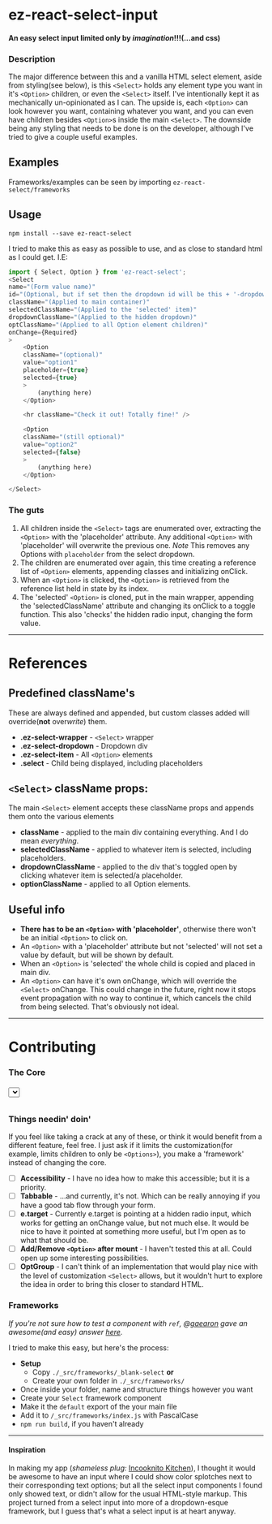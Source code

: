 # ez-react-select-input
#### An easy select input limited only by *imagination*!!!(...and css)

### Description
The major difference between this and a vanilla HTML select element, aside from styling(see below), is this `<Select>` holds any element type you want in it's `<Option>` children, or even the `<Select>` itself. I've intentionally kept it as mechanically un-opinionated as I can. 
The upside is, each `<Option>` can look however you want, containing whatever you want, and you can even have children besides `<Option>`s inside the main `<Select>`.
The downside being any styling that needs to be done is on the developer, although I've tried to give a couple useful examples. 

## Examples
Frameworks/examples can be seen by importing `ez-react-select/frameworks`

## Usage
`npm install --save ez-react-select`

I tried to make this as easy as possible to use, and as close to standard html as I could get. I.E:
```javascript
import { Select, Option } from 'ez-react-select';
<Select
name="(Form value name)"
id="(Optional, but if set then the dropdown id will be this + '-dropdown')"
className="(Applied to main container)"
selectedClassName="(Applied to the 'selected' item)"
dropdownClassName="(Applied to the hidden dropdown)"
optClassName="(Applied to all Option element children)"
onChange={Required}
>
    <Option
    className="(optional)"
    value="option1"
    placeholder={true}
    selected={true}
    >
        (anything here)
    </Option>

    <hr className="Check it out! Totally fine!" />

    <Option
    className="(still optional)"
    value="option2"
    selected={false}
    >
        (anything here)
    </Option>

</Select>
```

### The guts
1. All children inside the `<Select>` tags are enumerated over, extracting the `<Option>` with the 'placeholder' attribute. Any additional `<Option>` with 'placeholder' will overwrite the previous one. *Note* This removes any Options with `placeholder` from the select dropdown.
2. The children are enumerated over again, this time creating a reference list of `<Option>` elements, appending classes and initializing onClick. 
3. When an `<Option>` is clicked, the `<Option>` is retrieved from the reference list held in state by its index. 
4. The 'selected' `<Option>` is cloned, put in the main wrapper, appending the 'selectedClassName' attribute and changing its onClick to a toggle function. This also 'checks' the hidden radio input, changing the form value.

--- 

# References
## Predefined className's
These are always defined and appended, but custom classes added will override(**not** over*write*) them.
* **.ez-select-wrapper** - `<Select>` wrapper
* **.ez-select-dropdown** - Dropdown div
* **.ez-select-item** - All `<Option>` elements
* **.select** - Child being displayed, including placeholders

## `<Select>` className props: 
The main `<Select>` element accepts these className props and appends them onto the various elements
* **className** - applied to the main div containing everything. And I do mean *everything*. 
* **selectedClassName** - applied to whatever item is selected, including placeholders.
* **dropdownClassName** - applied to the div that's toggled open by clicking whatever item is selected/a placeholder.
* **optionClassName** - applied to all Option elements.

## Useful info
- **There has to be an `<Option>` with 'placeholder'**, otherwise there won't be an initial `<Option>` to click on. 
- An `<Option>` with a 'placeholder' attribute but not 'selected' will not set a value by default, but will be shown by default.
- When an `<Option>` is 'selected' the whole child is copied and placed in main div.
- An `<Option>` can have it's own onChange, which will override the `<Select>` onChange. This could change in the future, right now it stops event propagation with no way to continue it, which cancels the child from being selected. That's obviously not ideal.

---

# Contributing
### The Core
###### <Select>, <SelectDropdown>, <Option>

### **Things needin' doin'**
If you feel like taking a crack at any of these, or think it would benefit from a different feature, feel free. 
I just ask if it limits the customization(for example, limits children to only be `<Options>`), you make a 'framework' instead of changing the core.
* [ ] **Accessibility** - I have no idea how to make this accessible; but it is a priority.
* [ ] **Tabbable** - ...and currently, it's not. Which can be really annoying if you have a good tab flow through your form.
* [ ] **e.target** - Currently e.target is pointing at a hidden radio input, which works for getting an onChange value, but not much else. It would be nice to have it pointed at something more useful, but I'm open as to what that should be.
* [ ] **Add/Remove `<Option>` after mount** - I haven't tested this at all. Could open up some interesting possibilities.
* [ ] **OptGroup** - I can't think of an implementation that would play nice with the level of customization `<Select>` allows, but it wouldn't hurt to explore the idea in order to bring this closer to standard HTML.

### Frameworks
*If you're not sure how to test a component with  `ref`, @[gaearon](https://github.com/gaearon) gave an awesome(and easy) answer [here](https://stackoverflow.com/questions/31169760/how-to-avoid-react-loading-twice-with-webpack-when-developing).*

I tried to make this easy, but here's the process:
* **Setup**
  * Copy `./_src/frameworks/_blank-select` **or**
  * Create your own folder in `./_src/frameworks/`
* Once inside your folder, name and structure things however you want
* Create your `Select` framework component
* Make it the `default` export of the your main file
* Add it to `/_src/frameworks/index.js` with PascalCase
* `npm run build`, if you haven't already

---

#### Inspiration
In making my app (*shameless plug:* [Incooknito Kitchen](https://incooknito-kitchen.herokuapp.com)), I thought it would be awesome to have an input where I could show color splotches next to their corresponding text options; but all the select input components I found only showed text, or didn't allow for the usual HTML-style markup.
This project turned from a select input into more of a dropdown-esque framework, but I guess that's what a select input is at heart anyway.
